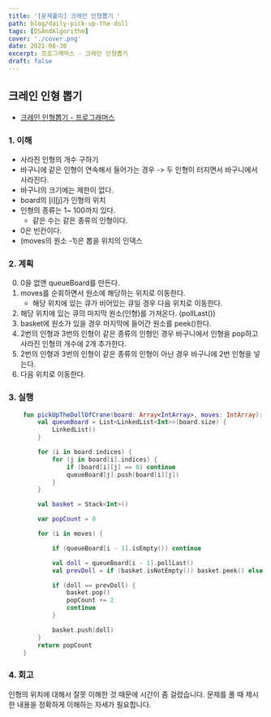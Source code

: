```yaml
---
title: '[문제풀이] 크레인 인형뽑기 '
path: blog/daily-pick-up-the-doll
tags: [DSAndAlgorithm]
cover: './cover.png'
date: 2021-08-30
excerpt: 프로그래머스 - 크레인 인형뽑기
draft: false
---
```


## 크레인 인형 뽑기

- [크레인 인형뽑기 - 프로그래머스](https://programmers.co.kr/learn/courses/30/lessons/64061)

### 1. 이해

- 사라진 인형의 개수 구하기
- 바구니에 같은 인형이 연속해서 들어가는 경우 -> 두 인형이 터지면서 바구니에서 사라진다.
- 바구니의 크기에는 제한이 없다.
- board의 [i][j]가 인형의 위치
- 인형의 종류는 1~ 100까지 있다.
  - 같은 수는 같은 종류의 인형이다.
- 0은 빈칸이다.
- (moves의 원소 -1)은 뽑을 위치의 인덱스

### 2. 계획

0. 0을 없앤 queueBoard를 만든다.
1. moves를 순회하면서 원소에 해당하는 위치로 이동한다.
   - 해당 위치에 있는 큐가 비어있는 큐일 경우 다음 위치로 이동한다.
1. 해당 위치에 있는 큐의 마지막 원소(인형)를 가져온다. (pollLast())
1. basket에 원소가 있을 경우 마지막에 들어간 원소를 peek()한다.
1. 2번의 인형과 3번의 인형이 같은 종류의 인형인 경우 바구니에서 인형을 pop하고 사라진 인형의 개수에 2개 추가한다.
1. 2번의 인형과 3번의 인형이 같은 종류의 인형이 아닌 경우 바구니에 2번 인형을 넣는다.
1. 다음 위치로 이동한다.

### 3. 실행

```kotlin
    fun pickUpTheDollOfCrane(board: Array<IntArray>, moves: IntArray): Int {
        val queueBoard = List<LinkedList<Int>>(board.size) {
            LinkedList()
        }

        for (i in board.indices) {
            for (j in board[i].indices) {
                if (board[i][j] == 0) continue
                queueBoard[j].push(board[i][j])
            }
        }

        val basket = Stack<Int>()

        var popCount = 0

        for (i in moves) {

            if (queueBoard[i - 1].isEmpty()) continue

            val doll = queueBoard[i - 1].pollLast()
            val prevDoll = if (basket.isNotEmpty()) basket.peek() else -1

            if (doll == prevDoll) {
                basket.pop()
                popCount += 2
                continue
            }

            basket.push(doll)
        }
        return popCount
    }
```

### 4. 회고

인형의 위치에 대해서 잘못 이해한 것 때문에 시간이 좀 걸렸습니다. 문제를 풀 때 제시한 내용을 정확하게 이해하는 자세가 필요합니다.

